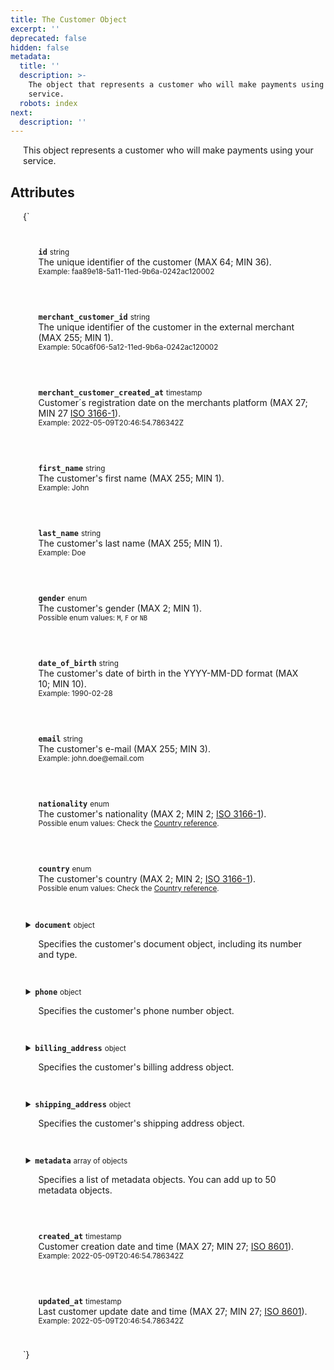 ```yaml
---
title: The Customer Object
excerpt: ''
deprecated: false
hidden: false
metadata:
  title: ''
  description: >-
    The object that represents a customer who will make payments using your
    service.
  robots: index
next:
  description: ''
---
```

This object represents a customer who will make payments using your service.

## Attributes

<HTMLBlock>{`
<div>
  <div class="yuno">
    <p><strong><code>id</code></strong> <small>string</small>
      <br />The unique identifier of the customer (MAX 64; MIN 36).
      <br /><small> Example: faa89e18-5a11-11ed-9b6a-0242ac120002 </small>
    </p>
  </div>

  <div class="yuno">
    <p><strong><code>merchant_customer_id</code></strong> <small>string</small>
      <br />The unique identifier of the customer in the external merchant (MAX 255; MIN 1).
      <br /><small> Example: 50ca6f06-5a12-11ed-9b6a-0242ac120002 </small>
    </p>
  </div>

  <div class="yuno">
    <p><strong><code>merchant_customer_created_at</code></strong> <small>timestamp</small>
      <br />Customer´s registration date on the merchants platform (MAX 27; MIN 27 <a href="country-reference">ISO 3166-1</a>).
      <br /><small> Example: 2022-05-09T20:46:54.786342Z </small>
    </p>
  </div>

  <div class="yuno">
    <p><strong><code>first_name</code></strong> <small>string</small>
      <br />The customer's first name (MAX 255; MIN 1).
      <br /><small> Example: John </small>
    </p>
  </div>

  <div class="yuno">
    <p><strong><code>last_name</code></strong> <small>string</small>
      <br />The customer's last name (MAX 255; MIN 1).
      <br /><small> Example: Doe </small>
    </p>
  </div>

  <div class="yuno">
    <p><strong><code>gender</code></strong> <small>enum</small>
      <br />The customer's gender (MAX 2; MIN 1).
      <br /><small> Possible enum values: <code>M</code>, <code>F</code> or <code>NB</code> </small>
    </p>
  </div>

  <div class="yuno">
    <p><strong><code>date_of_birth</code></strong> <small>string</small>
      <br />The customer's date of birth in the YYYY-MM-DD format (MAX 10; MIN 10).
      <br /><small> Example: 1990-02-28 </small>
    </p>
  </div>

  <div class="yuno">
    <p><strong><code>email</code></strong> <small>string</small>
      <br />The customer's e-mail (MAX 255; MIN 3).
      <br /><small> Example: john.doe@email.com </small>
    </p>
  </div>

  <div class="yuno">
    <p><strong><code>nationality</code></strong> <small>enum</small>
      <br />The customer's nationality (MAX 2; MIN 2; <a href="https://en.wikipedia.org/wiki/ISO_3166-1">ISO 3166-1</a>).
      <br /><small> Possible enum values: Check the <a href="country-reference">Country reference</a>. </small>
    </p>
  </div>

  <div class="yuno">
    <p><strong><code>country</code></strong> <small>enum</small>
      <br />The customer's country (MAX 2; MIN 2; <a href="https://en.wikipedia.org/wiki/ISO_3166-1">ISO 3166-1</a>).
      <br /><small> Possible enum values: Check the <a href="country-reference">Country reference</a>. </small>
    </p>
  </div>

  <details class="yuno">
    <summary><strong><code>document</code></strong> <small>object</small>
      <br />
      <p>Specifies the customer's document object, including its number and type.</p>
    </summary>
    <div>
      <p><strong><code>document_number</code></strong> <small>string</small>
        <br />The customer's document number (MAX 40; MIN 3).
        <br /><small> Example: 1093333333 </small>
      </p>
      <p><strong><code>document_type</code></strong> <small>enum</small>
        <br />The customer's document type (MAX 6; MIN 2).
        <br /><small> Possible enum values: Check the <a href="country-reference"> Country reference</a>. </small>
      </p>
    </div>
  </details>

  <details class="yuno">
    <summary><strong><code>phone</code></strong> <small>object</small>
      <br />
      <p>Specifies the customer's phone number object.</p>
    </summary>
    <div>
      <p><strong><code>country_code</code></strong> <small>string</small>
        <br />The country calling code of the customer's phone (MAX 3; MIN 1). Possible values: Check the <a
          href="country-reference"> Country reference</a>.
        <br /><small> Example: 57 </small>
      </p>
      <p><strong><code>number</code></strong> <small>string</small>
        <br />The customer's phone number, without the country code (MAX 32; MIN 1).
        <br /><small> Example: 3132450765 </small>
      </p>
    </div>
  </details>

  <details class="yuno">
    <summary><strong><code>billing_address</code></strong> <small>object</small>
      <br />
      <p>Specifies the customer's billing address object.</p>
    </summary>
    <div>
      <p><strong><code>address_line_1</code></strong> <small>string</small>
        <br />The primary billing address line of the customer (MAX 255; MIN 3).
        <br /><small> Example: Calle 34 # 56 - 78 </small>
      </p>
      <p><strong><code>address_line_2</code></strong> <small>string</small>
        <br />The secondary billing address line of the customer (MAX 255; MIN 3).
        <br /><small> Example: Apartamento 502, Torre I </small>
      </p>
      <p><strong><code>city</code></strong> <small>string</small>
        <br />The city considered for the billing address (MAX 255; MIN 3).
        <br /><small> Example: Bogotá </small>
      </p>
      <p><strong><code>country</code></strong> <small>enum</small>
        <br />The country considered for the billing address (MAX 2; MIN 2; <a href="https://en.wikipedia.org/wiki/ISO_3166-1">ISO 3166-1</a>).
        <br /><small> Possible enum values: Check the <a href="country-reference">Country reference</a>.</small>
      </p>
      <p><strong><code>state</code></strong> <small>string</small>
        <br />The state considered for the billing address (MAX 255; MIN 3; <a href="https://en.wikipedia.org/wiki/ISO_3166-2">ISO 3166-2</a>).
        <br /><small> Example: Cundinamarca </small>
      </p>
      <p><strong><code>zip_code</code></strong> <small>string</small>
        <br />The zipcode considered for the billing address (MAX 11; MIN 4).
        <br /><small> Example: 111111 </small>
      </p>
      <p><strong><code>neighborhood</code></strong> <small>string</small>
        <br />The neighborhood of the address line of the customer(MAX 255; MIN 2)
        <br /><small> Example: Barrio 11 </small>
      </p>
    </div>
  </details>

  <details class="yuno">
    <summary><strong><code>shipping_address</code></strong> <small>object</small>
      <br />
      <p>Specifies the customer's shipping address object.</p>
    </summary>
    <div>
      <p><strong><code>address_line_1</code></strong> <small>string</small>
        <br />The primary shipping address line of the customer (MAX 255; MIN 3).
        <br /><small> Example: Calle 34 # 56 - 78 </small>
      </p>
      <p><strong><code>address_line_2</code></strong> <small>string</small>
        <br />The secondary shipping address line of the customer (MAX 255; MIN 3).
        <br /><small> Example: Apartamento 502, Torre I </small>
      </p>
      <p><strong><code>city</code></strong> <small>string</small>
        <br />The city considered for the shipping address (MAX 255; MIN 3).
        <br /><small> Example: Bogotá </small>
      </p>
      <p><strong><code>country</code></strong> <small>enum</small>
        <br />The country considered for the shipping address (MAX 2; MIN 2; <a href="https://en.wikipedia.org/wiki/ISO_3166-1">ISO 3166-1</a>).
        <br /><small> Possible enum values: Check the <a href="country-reference">Country reference</a>.</small>
      </p>
      <p><strong><code>state</code></strong> <small>string</small>
        <br />The state considered for the shipping address (MAX 255; MIN 3; <a href="https://en.wikipedia.org/wiki/ISO_3166-2">ISO 3166-2</a>).
        <br /><small> Example: Cundinamarca </small>
      </p>
      <p><strong><code>zip_code</code></strong> <small>string</small>
        <br />The zipcode considered for the shipping address (MAX 10; MIN 5).
        <br /><small> Example: 111111 </small>
      </p>
      <p><strong><code>neighborhood</code></strong> <small>string</small>
        <br />The neighborhood of the address line of the customer(MAX 255; MIN 2)
        <br /><small> Example: Barrio 11 </small>
      </p>
    </div>
  </details>

  <details class="yuno">
    <summary><strong><code>metadata</code></strong> <small>array of objects</small>
      <br />
      <p>Specifies a list of metadata objects. You can add up to 50 metadata objects.</p>
    </summary>
    <div>
      <details class="yuno">
        <summary><strong><code>metadata object</code></strong> <small>object</small>
          <br />
          <p>Specifies a metadata key and the respective value.</p>
        </summary>
        <div>
          <p><strong><code>key</code></strong> <small>string</small>
            <br />Specifies one metadata key.
            <br /><small> Example: age </small>
          </p>
          <p><strong><code>value</code></strong> <small>string</small>
            <br />Specifies the value for the defined metadata key.
            <br /><small> Example: 28 </small>
          </p>
        </div>
      </details>
    </div>
  </details>

  <div class="yuno">
    <p><strong><code>created_at</code></strong> <small>timestamp</small>
      <br />Customer creation date and time (MAX 27; MIN 27; <a href="https://en.wikipedia.org/wiki/ISO_8601">ISO 8601</a>).
      <br /><small> Example: 2022-05-09T20:46:54.786342Z </small>
    </p>
  </div>

  <div class="yuno">
    <p><strong><code>updated_at</code></strong> <small>timestamp</small>
      <br />Last customer update date and time (MAX 27; MIN 27; <a href="https://en.wikipedia.org/wiki/ISO_8601">ISO 8601</a>).
      <br /><small> Example: 2022-05-09T20:46:54.786342Z </small>
    </p>
  </div>
</div>

<style>
  details {
    display: flex;
    overflow: hidden;
  }

  p {
    margin-left: 20px;
  }

  .yuno {
    --highlight: var(--yuno-card-background);
    background: var(--yuno-card-background);
    margin: 1.5em;
    border-radius: 5px;
    border-left: 15px solid var(--yuno-purple);
    padding: 0.25em;
  }
</style>
`}</HTMLBlock>
